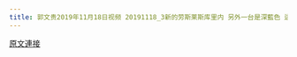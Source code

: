 ```yaml
---
title: 郭文贵2019年11月18日视频 20191118_3新的劳斯莱斯库里内 另外一台是深藍色 這一台是淺咖啡色
---
```


[原文連接](https://gnews.org/ThreadView/53479144)


